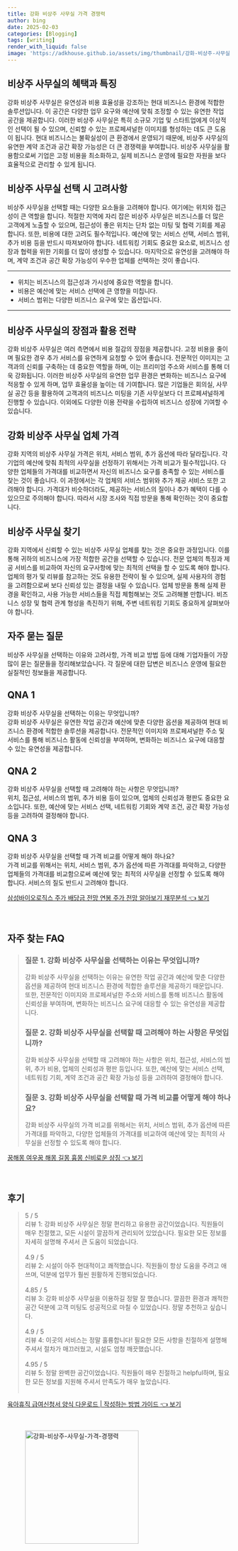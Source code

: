 ```yaml
---
title: 강화 비상주 사무실 가격 경쟁력
author: bing
date: 2025-02-03
categories: [Blogging]
tags: [writing]
render_with_liquid: false
image: 'https://adkhouse.github.io/assets/img/thumbnail/강화-비상주-사무실-가격-경쟁력.webp'
---
```



<h2 id='비상주 사무실의 혜택과 특징'>비상주 사무실의 혜택과 특징</h2>

<p>강화 비상주 사무실은 유연성과 비용 효율성을 강조하는 현대 비즈니스 환경에 적합한 솔루션입니다. 이 공간은 다양한 업무 요구와 예산에 맞춰 조정할 수 있는 유연한 작업 공간을 제공합니다. 이러한 비상주 사무실은 특히 소규모 기업 및 스타트업에게 이상적인 선택이 될 수 있으며, 신뢰할 수 있는 프로페셔널한 이미지를 형성하는 데도 큰 도움이 됩니다. 현대 비즈니스는 불확실성이 큰 환경에서 운영되기 때문에, 비상주 사무실의 유연한 계약 조건과 공간 확장 가능성은 더 큰 경쟁력을 부여합니다. 비상주 사무실을 활용함으로써 기업은 고정 비용을 최소화하고, 실제 비즈니스 운영에 필요한 자원을 보다 효율적으로 관리할 수 있게 됩니다.</p>

<h2 id='비상주 사무실 선택 시 고려사항'>비상주 사무실 선택 시 고려사항</h2>

<p>비상주 사무실을 선택할 때는 다양한 요소들을 고려해야 합니다. 여기에는 위치와 접근성이 큰 역할을 합니다. 적절한 지역에 자리 잡은 비상주 사무실은 비즈니스를 더 많은 고객에게 노출할 수 있으며, 접근성이 좋은 위치는 단차 없는 미팅 및 협력 기회를 제공합니다. 또한, 비용에 대한 고려도 필수적입니다. 예산에 맞는 서비스 선택, 서비스 범위, 추가 비용 등을 반드시 따져보아야 합니다. 네트워킹 기회도 중요한 요소로, 비즈니스 성장과 협력을 위한 기회를 더 많이 생성할 수 있습니다. 마지막으로 유연성을 고려해야 하며, 계약 조건과 공간 확장 가능성이 우수한 업체를 선택하는 것이 좋습니다.</p>

<hr />

<ul>
    <li>위치는 비즈니스의 접근성과 가시성에 중요한 역할을 합니다.</li>
    <li>비용은 예산에 맞는 서비스 선택에 큰 영향을 미칩니다.</li>
    <li>서비스 범위는 다양한 비즈니스 요구에 맞는 옵션입니다.</li>
</ul>

<hr />

<h2 id='비상주 사무실의 장점과 활용 전략'>비상주 사무실의 장점과 활용 전략</h2>

<p>강화 비상주 사무실은 여러 측면에서 비용 절감의 장점을 제공합니다. 고정 비용을 줄이며 필요한 경우 추가 서비스를 유연하게 요청할 수 있어 좋습니다. 전문적인 이미지는 고객과의 신뢰를 구축하는 데 중요한 역할을 하며, 이는 프리미엄 주소와 서비스를 통해 더욱 강화됩니다. 이러한 비상주 사무실의 유연한 업무 환경은 변화하는 비즈니스 요구에 적응할 수 있게 하며, 업무 효율성을 높이는 데 기여합니다. 많은 기업들은 회의실, 사무실 공간 등을 활용하여 고객과의 비즈니스 미팅을 기존 사무실보다 더 프로페셔널하게 진행할 수 있습니다. 이외에도 다양한 이용 전략을 수립하여 비즈니스 성장에 기여할 수 있습니다.</p>

<h2 id='강화 비상주 사무실 업체 가격'>강화 비상주 사무실 업체 가격</h2>

<p>강화 지역의 비상주 사무실 가격은 위치, 서비스 범위, 추가 옵션에 따라 달라집니다. 각 기업의 예산에 맞춰 최적의 사무실을 선정하기 위해서는 가격 비교가 필수적입니다. 다양한 업체들의 가격대를 비교하면서 자신의 비즈니스 요구를 충족할 수 있는 서비스를 찾는 것이 좋습니다. 이 과정에서는 각 업체의 서비스 범위와 추가 제공 서비스 또한 고려해야 합니다. 가격대가 비슷하더라도, 제공하는 서비스의 질이나 추가 혜택이 다를 수 있으므로 주의해야 합니다. 따라서 시장 조사와 직접 방문을 통해 확인하는 것이 중요합니다.</p>

<h2 id='비상주 사무실 찾기'>비상주 사무실 찾기</h2>

<p>강화 지역에서 신뢰할 수 있는 비상주 사무실 업체를 찾는 것은 중요한 과정입니다. 이를 통해 귀하의 비즈니스에 가장 적합한 공간을 선택할 수 있습니다. 전문 업체의 특징과 제공 서비스를 비교하여 자신의 요구사항에 맞는 최적의 선택을 할 수 있도록 해야 합니다. 업체의 평가 및 리뷰를 참고하는 것도 유용한 전략이 될 수 있으며, 실제 사용자의 경험을 고려함으로써 보다 신뢰성 있는 결정을 내릴 수 있습니다. 업체 방문을 통해 실제 환경을 확인하고, 사용 가능한 서비스들을 직접 체험해보는 것도 고려해볼 만합니다. 비즈니스 성장 및 협력 관계 형성을 촉진하기 위해, 주변 네트워킹 기회도 중요하게 살펴보아야 합니다.</p>

<h2 id='자주 묻는 질문'>자주 묻는 질문</h2>

<p>비상주 사무실을 선택하는 이유와 고려사항, 가격 비교 방법 등에 대해 기업자들이 가장 많이 묻는 질문들을 정리해보았습니다. 각 질문에 대한 답변은 비즈니스 운영에 필요한 실질적인 정보들을 제공합니다.</p>

<h2 id='QNA 1'>QNA 1</h2>

<p>강화 비상주 사무실을 선택하는 이유는 무엇입니까? <br>강화 비상주 사무실은 유연한 작업 공간과 예산에 맞춘 다양한 옵션을 제공하여 현대 비즈니스 환경에 적합한 솔루션을 제공합니다. 전문적인 이미지와 프로페셔널한 주소 및 서비스를 통해 비즈니스 활동에 신뢰성을 부여하며, 변화하는 비즈니스 요구에 대응할 수 있는 유연성을 제공합니다.</p>

<h2 id='QNA 2'>QNA 2</h2>

<p>강화 비상주 사무실을 선택할 때 고려해야 하는 사항은 무엇입니까? <br>위치, 접근성, 서비스의 범위, 추가 비용 등이 있으며, 업체의 신뢰성과 평판도 중요한 요소입니다. 또한, 예산에 맞는 서비스 선택, 네트워킹 기회와 계약 조건, 공간 확장 가능성 등을 고려하여 결정해야 합니다.</p>

<h2 id='QNA 3'>QNA 3</h2>

<p>강화 비상주 사무실을 선택할 때 가격 비교를 어떻게 해야 하나요? <br>가격 비교를 위해서는 위치, 서비스 범위, 추가 옵션에 따른 가격대를 파악하고, 다양한 업체들의 가격대를 비교함으로써 예산에 맞는 최적의 사무실을 선정할 수 있도록 해야 합니다. 서비스의 질도 반드시 고려해야 합니다.</p>


<p><a class="click-button" title="삼성바이오로직스 주가 배당금 전망 연봉 주가 전망 알아보기 재무분석" href="https://adkhouse.github.io/posts/%EC%82%BC%EC%84%B1%EB%B0%94%EC%9D%B4%EC%98%A4%EB%A1%9C%EC%A7%81%EC%8A%A4-%EC%A3%BC%EA%B0%80-%EB%B0%B0%EB%8B%B9%EA%B8%88-%EC%A0%84%EB%A7%9D-%EC%97%B0%EB%B4%89-%EC%A3%BC%EA%B0%80-%EC%A0%84%EB%A7%9D-%EC%95%8C%EC%95%84%EB%B3%B4%EA%B8%B0-%EC%9E%AC%EB%AC%B4%EB%B6%84%EC%84%9D/" rel="dofollow">삼성바이오로직스 주가 배당금 전망 연봉 주가 전망 알아보기 재무분석 👈 보기</a></p><br>
<h2 id='자주_찾는_FAQ'>자주 찾는 FAQ</h2>
<div itemscope="" itemtype="https://schema.org/FAQPage">
<blockquote>
<div itemscope="" itemprop="mainEntity" itemtype="https://schema.org/Question">
<h3 itemprop="name">질문 1. 강화 비상주 사무실을 선택하는 이유는 무엇입니까?</h3>
<div itemscope="" itemprop="acceptedAnswer" itemtype="https://schema.org/Answer">
<span itemprop="text">
<p>강화 비상주 사무실을 선택하는 이유는 유연한 작업 공간과 예산에 맞춘 다양한 옵션을 제공하여 현대 비즈니스 환경에 적합한 솔루션을 제공하기 때문입니다. 또한, 전문적인 이미지와 프로페셔널한 주소와 서비스를 통해 비즈니스 활동에 신뢰성을 부여하며, 변화하는 비즈니스 요구에 대응할 수 있는 유연성을 제공합니다.</p>
</span>
</div>
</div>

<div itemscope="" itemprop="mainEntity" itemtype="https://schema.org/Question">
<h3 itemprop="name">질문 2. 강화 비상주 사무실을 선택할 때 고려해야 하는 사항은 무엇입니까?</h3>
<div itemscope="" itemprop="acceptedAnswer" itemtype="https://schema.org/Answer">
<span itemprop="text">
<p>강화 비상주 사무실을 선택할 때 고려해야 하는 사항은 위치, 접근성, 서비스의 범위, 추가 비용, 업체의 신뢰성과 평판 등입니다. 또한, 예산에 맞는 서비스 선택, 네트워킹 기회, 계약 조건과 공간 확장 가능성 등을 고려하여 결정해야 합니다.</p>
</span>
</div>
</div>

<div itemscope="" itemprop="mainEntity" itemtype="https://schema.org/Question">
<h3 itemprop="name">질문 3. 강화 비상주 사무실을 선택할 때 가격 비교를 어떻게 해야 하나요?</h3>
<div itemscope="" itemprop="acceptedAnswer" itemtype="https://schema.org/Answer">
<span itemprop="text">
<p>강화 비상주 사무실의 가격 비교를 위해서는 위치, 서비스 범위, 추가 옵션에 따른 가격대를 파악하고, 다양한 업체들의 가격대를 비교하여 예산에 맞는 최적의 사무실을 선정할 수 있도록 해야 합니다.</p>
</span>
</div>
</div>
</blockquote>
</div>
<p><a class="click-button" title="꿈해몽 여우꿈 해몽 길몽 흉몽 신비로운 상징" href="https://adkhouse.github.io/posts/%EA%BF%88%ED%95%B4%EB%AA%BD-%EC%97%AC%EC%9A%B0%EA%BF%88-%ED%95%B4%EB%AA%BD-%EA%B8%B8%EB%AA%BD-%ED%9D%89%EB%AA%BD-%EC%8B%A0%EB%B9%84%EB%A1%9C%EC%9A%B4-%EC%83%81%EC%A7%95/" rel="dofollow">꿈해몽 여우꿈 해몽 길몽 흉몽 신비로운 상징 👈 보기</a></p><br>
<h2 id='후기'>후기</h2>
<div itemscope itemtype="https://schema.org/Product">
  <blockquote>
  <div itemprop="review" itemscope itemtype="https://schema.org/Review">
      <div itemprop="reviewRating" itemscope itemtype="https://schema.org/Rating"> <span itemprop="ratingValue">5</span> / <span itemprop="bestRating">5</span> </div>
      <span itemprop="reviewBody">리뷰 1: 강화 비상주 사무실은 정말 편리하고 유용한 공간이었습니다. 직원들이 매우 친절했고, 모든 시설이 깔끔하게 관리되어 있었습니다. 필요한 모든 정보를 자세히 설명해 주셔서 큰 도움이 되었습니다.</span>
  </div>
  <br>
  <div itemprop="review" itemscope itemtype="https://schema.org/Review">
      <div itemprop="reviewRating" itemscope itemtype="https://schema.org/Rating"> <span itemprop="ratingValue">4.9</span> / <span itemprop="bestRating">5</span> </div>
      <span itemprop="reviewBody">리뷰 2: 시설이 아주 현대적이고 쾌적했습니다. 직원들이 항상 도움을 주려고 애쓰며, 덕분에 업무가 훨씬 원활하게 진행되었습니다.</span>
  </div>
  <br>
  <div itemprop="review" itemscope itemtype="https://schema.org/Review">
      <div itemprop="reviewRating" itemscope itemtype="https://schema.org/Rating"> <span itemprop="ratingValue">4.85</span> / <span itemprop="bestRating">5</span> </div>
      <span itemprop="reviewBody">리뷰 3: 강화 비상주 사무실을 이용하길 정말 잘 했습니다. 깔끔한 환경과 쾌적한 공간 덕분에 고객 미팅도 성공적으로 마칠 수 있었습니다. 정말 추천하고 싶습니다.</span>
  </div>
  <br>
  <div itemprop="review" itemscope itemtype="https://schema.org/Review">
      <div itemprop="reviewRating" itemscope itemtype="https://schema.org/Rating"> <span itemprop="ratingValue">4.9</span> / <span itemprop="bestRating">5</span> </div>
      <span itemprop="reviewBody">리뷰 4: 이곳의 서비스는 정말 훌륭합니다! 필요한 모든 사항을 친절하게 설명해 주셔서 절차가 매끄러웠고, 시설도 엄청 깨끗했습니다.</span>
  </div>
  <br>
  <div itemprop="review" itemscope itemtype="https://schema.org/Review">
      <div itemprop="reviewRating" itemscope itemtype="https://schema.org/Rating"> <span itemprop="ratingValue">4.95</span> / <span itemprop="bestRating">5</span> </div>
      <span itemprop="reviewBody">리뷰 5: 정말 완벽한 공간이었습니다. 직원들이 매우 친절하고 helpful하며, 필요한 모든 정보를 지원해 주셔서 만족도가 매우 높았습니다.</span>
  </div>
  <br>
  </blockquote>
</div>
<p><a class="click-button" title="육아휴직 급여신청서 양식 다운로드 | 작성하는 방법 가이드" href="https://adkhouse.github.io/posts/%EC%9C%A1%EC%95%84%ED%9C%B4%EC%A7%81-%EA%B8%89%EC%97%AC%EC%8B%A0%EC%B2%AD%EC%84%9C-%EC%96%91%EC%8B%9D-%EB%8B%A4%EC%9A%B4%EB%A1%9C%EB%93%9C-%EC%9E%91%EC%84%B1%ED%95%98%EB%8A%94-%EB%B0%A9%EB%B2%95-%EA%B0%80%EC%9D%B4%EB%93%9C/" rel="dofollow">육아휴직 급여신청서 양식 다운로드 | 작성하는 방법 가이드 👈 보기</a></p><br>
<figure class="image"><img src="https://adkhouse.github.io/assets/img/thumbnail/강화-비상주-사무실-가격-경쟁력.webp" alt="강화-비상주-사무실-가격-경쟁력" width="256" height="256"></figure>